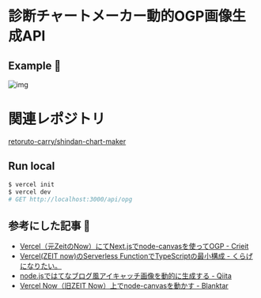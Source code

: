 # 診断チャートメーカー動的OGP画像生成API

## Example 🌄
![img](https://shindan-chart-maker-ogp.now.sh/api/ogp?title=example)

# 関連レポジトリ
[retoruto\-carry/shindan\-chart\-maker](https://github.com/retoruto-carry/shindan-chart-maker)


## Run local

```bash
$ vercel init
$ vercel dev
# GET http://localhost:3000/api/opg
```

## 参考にした記事 🙏
- [Vercel（元ZeitのNow）にてNext\.jsでnode\-canvasを使ってOGP \- Crieit](https://crieit.net/posts/Vercel-Zeit-Now-Next-js-node-canvas-OGP)
- [Vercel\(ZEIT now\)のServerless FunctionでTypeScriptの最小構成 \- くらげになりたい。](https://www.memory-lovers.blog/entry/2020/05/18/180000)
- [node\.jsではてなブログ風アイキャッチ画像を動的に生成する \- Qiita](https://qiita.com/ampersand/items/805e75b5a54797923885)
- [Vercel Now（旧ZEIT Now）上でnode\-canvasを動かす \- Blanktar](https://blanktar.jp/blog/2020/05/node-canvas-on-vercel-now)